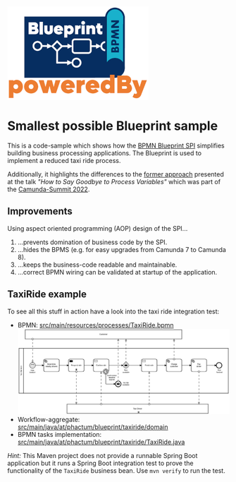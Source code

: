![Blueprint SpringBoot](./logo.png)

# Smallest possible Blueprint sample

This is a code-sample which shows how the [BPMN Blueprint SPI](https://github.com/stephanpelikan/bp-blueprint) simplifies building business processing applications. The Blueprint is used to implement a reduced taxi ride process.

Additionally, it highlights the differences to the [former approach](https://github.com/phactum-at/variable-less) presented at the talk *"How to Say Goodbye to Process Variables"* which was part of the [Camunda-Summit 2022](https://summit.camunda.com/expert-sessions/).

## Improvements

Using aspect oriented programming (AOP) design of the SPI...

1. ...prevents domination of business code by the SPI.
1. ...hides the BPMS (e.g. for easy upgrades from Camunda 7 to Camunda 8).
1. ...keeps the business-code readable and maintainable.
1. ...correct BPMN wiring can be validated at startup of the application.

## TaxiRide example

To see all this stuff in action have a look into the taxi ride integration test:

* BPMN:
  [src/main/resources/processes/TaxiRide.bpmn](./src/main/resources/processes/TaxiRide.bpmn)
  ![taxi ride](./TaxiRide.png)
* Workflow-aggregate:
  [src/main/java/at/phactum/blueprint/taxiride/domain](./src/main/java/at/phactum/blueprint/taxiride/domain)
* BPMN tasks implementation:
  [src/main/java/at/phactum/blueprint/taxiride/TaxiRide.java](./src/main/java/at/phactum/blueprint/taxiride/TaxiRide.java)

*Hint:* This Maven project does not provide a runnable Spring Boot application but it runs a Spring Boot integration test to prove the functionality of the `TaxiRide` business bean. Use `mvn verify` to run the test.
